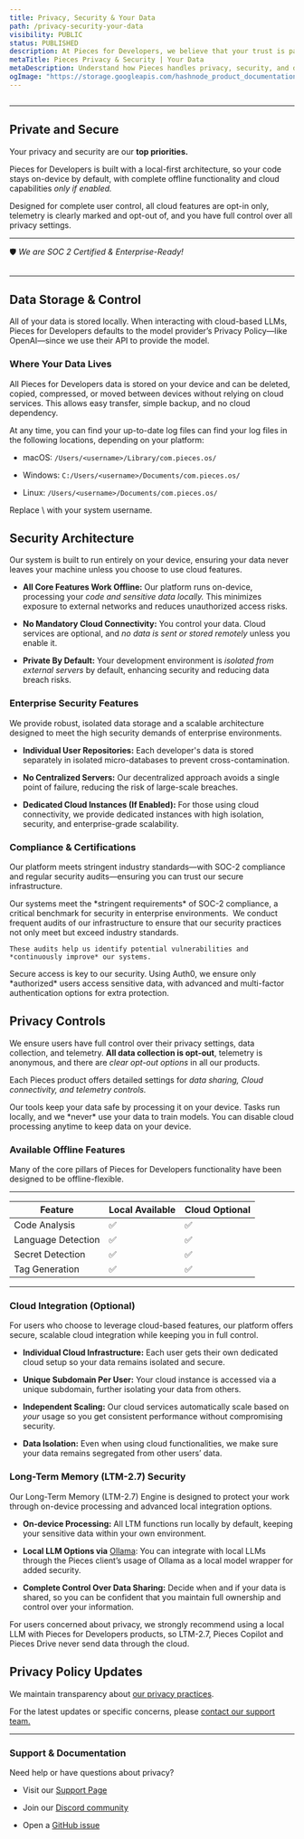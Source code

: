 ```yaml
---
title: Privacy, Security & Your Data
path: /privacy-security-your-data
visibility: PUBLIC
status: PUBLISHED
description: At Pieces for Developers, we believe that your trust is paramount—that’s why we’ve built our platform with a local-first approach that keeps your code and data safely on your device by default.
metaTitle: Pieces Privacy & Security | Your Data
metaDescription: Understand how Pieces handles privacy, security, and data protection to keep your AI-assisted development experience secure.
ogImage: "https://storage.googleapis.com/hashnode_product_documentation_assets/og_images/pieces_more/privacy_security_your_data.png"
---
```


<Image src="https://storage.googleapis.com/hashnode_product_documentation_assets/privacy_and_security/soc_secure_private.png" alt="" align="center" fullwidth="true" />

***

## Private and Secure

Your privacy and security are our **top priorities.**

Pieces for Developers is built with a local-first architecture, so your code stays on-device by default, with complete offline functionality and cloud capabilities *only if enabled.*

Designed for complete user control, all cloud features are opt-in only, telemetry is clearly marked and opt-out of, and you have full control over all privacy settings.

***

🛡️ *We are SOC 2 Certified & Enterprise-Ready!*

<Image src="https://storage.googleapis.com/hashnode_product_documentation_assets/privacy_and_security/soc_compliance.png" alt="" align="center" fullwidth="true" />

***

## Data Storage & Control

All of your data is stored locally. When interacting with cloud-based LLMs, Pieces for Developers defaults to the model provider’s Privacy Policy—like OpenAI—since we use their API to provide the model.

### Where Your Data Lives

All Pieces for Developers data is stored on your device and can be deleted, copied, compressed, or moved between devices without relying on cloud services. This allows easy transfer, simple backup, and no cloud dependency.

At any time, you can find your up-to-date log files can find your log files in the following locations, depending on your platform:

* macOS: `/Users/<username>/Library/com.pieces.os/`

* Windows: `C:/Users/<username>/Documents/com.pieces.os/`

* Linux: `/Users/<username>/Documents/com.pieces.os/`

<Callout type="tip">
  Replace \<username> with your system username.
</Callout>

## Security Architecture

Our system is built to run entirely on your device, ensuring your data never leaves your machine unless you choose to use cloud features.

* **All Core Features Work Offline:** Our platform runs on-device, processing your *code and sensitive data locally.* This minimizes exposure to external networks and reduces unauthorized access risks.

* **No Mandatory Cloud Connectivity:** You control your data. Cloud services are optional, and *no data is sent or stored remotely* unless you enable it.

* **Private By Default:** Your development environment is *isolated from external servers* by default, enhancing security and reducing data breach risks.

### Enterprise Security Features

We provide robust, isolated data storage and a scalable architecture designed to meet the high security demands of enterprise environments.

* **Individual User Repositories:** Each developer's data is stored separately in isolated micro-databases to prevent cross-contamination.

* **No Centralized Servers:** Our decentralized approach avoids a single point of failure, reducing the risk of large-scale breaches.

* **Dedicated Cloud Instances (If Enabled):** For those using cloud connectivity, we provide dedicated instances with high isolation, security, and enterprise-grade scalability.

### Compliance & Certifications

Our platform meets stringent industry standards—with SOC-2 compliance and regular security audits—ensuring you can trust our secure infrastructure.

<Steps>
  <Step title="SOC-2 Compliant Infrastructure">
    Our systems meet the *stringent requirements* of SOC-2 compliance, a critical benchmark for security in enterprise environments. 
  </Step>

  <Step title="Regular Security Audits">
    We conduct frequent audits of our infrastructure to ensure that our security practices not only meet but exceed industry standards.

    These audits help us identify potential vulnerabilities and *continuously improve* our systems.
  </Step>

  <Step title="Enterprise-Ready Authentication with Auth0">
    Secure access is key to our security. Using Auth0, we ensure only *authorized* users access sensitive data, with advanced and multi-factor authentication options for extra protection.
  </Step>
</Steps>

## Privacy Controls

We ensure users have full control over their privacy settings, data collection, and telemetry. **All data collection is opt-out**, telemetry is anonymous, and there are *clear opt-out options* in all our products.

Each Pieces product offers detailed settings for *data sharing, Cloud connectivity, and telemetry controls.*

<Callout type="tip">
  Our tools keep your data safe by processing it on your device. Tasks run locally, and we *never* use your data to train models. You can disable cloud processing anytime to keep data on your device.
</Callout>

### Available Offline Features

Many of the core pillars of Pieces for Developers functionality have been designed to be offline-flexible.

***

| **Feature**        | **Local Available** | **Cloud Optional** |
| ------------------ | ------------------- | ------------------ |
| Code Analysis      | ✅                   | ✅                  |
| Language Detection | ✅                   | ✅                  |
| Secret Detection   | ✅                   | ✅                  |
| Tag Generation     | ✅                   | ✅                  |

***

### Cloud Integration (Optional)

For users who choose to leverage cloud-based features, our platform offers secure, scalable cloud integration while keeping you in full control.

* **Individual Cloud Infrastructure:** Each user gets their own dedicated cloud setup so your data remains isolated and secure.

* **Unique Subdomain Per User:** Your cloud instance is accessed via a unique subdomain, further isolating your data from others.

* **Independent Scaling:** Our cloud services automatically scale based on *your* usage so you get consistent performance without compromising security.

* **Data Isolation:** Even when using cloud functionalities, we make sure your data remains segregated from other users’ data.

### Long-Term Memory (LTM-2.7) Security

Our Long-Term Memory (LTM-2.7) Engine is designed to protect your work through on-device processing and advanced local integration options.

* **On-device Processing:** All LTM functions run locally by default, keeping your sensitive data within your own environment.

* **Local LLM Options via** <a target="_blank" href="https://ollama.com/">Ollama</a>: You can integrate with local LLMs through the Pieces client’s usage of Ollama as a local model wrapper for added security.

* **Complete Control Over Data Sharing:** Decide when and if your data is shared, so you can be confident that you maintain full ownership and control over your information.

<Callout type="alert">
  For users concerned about privacy, we strongly recommend using a local LLM with Pieces for Developers products, so LTM-2.7, Pieces Copilot and Pieces Drive never send data through the cloud.
</Callout>

## Privacy Policy Updates

We maintain transparency about <a target="_blank" href="https://pieces.app/legal/privacy-policy">our privacy practices</a>.

For the latest updates or specific concerns, please <a target="_blank" href="https://calendar.google.com/calendar/u/0/appointments/schedules/AcZssZ22WJ2Htd2wRMJhueCNYc0xbFBFCAN-khijcuoXACd_Uux3wIhgZeGkzDRcqD3teamAI-CwCHpr">contact our support team.</a>

***

### Support & Documentation

Need help or have questions about privacy?

* Visit our [Support Page](/products/support)

* Join our <a target="_blank" href="https://pieces.app/discord">Discord community</a>

* Open a <a target="_blank" href="https://github.com/pieces-app/support/issues">GitHub issue</a>